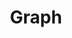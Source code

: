---
weight: 1200
title: Graph
icon: grain
description: A Graph is a non-linear data structure with nodes and edges.
date: 
lastmod: 
draft: false
---